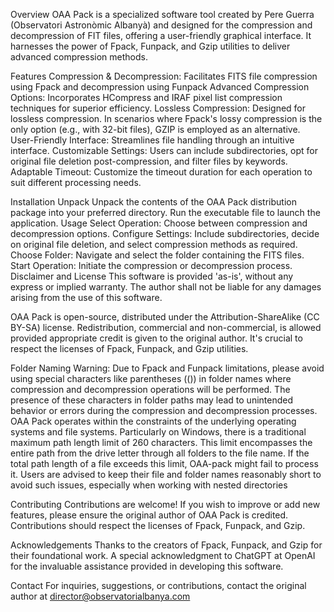 Overview
OAA Pack is a specialized software tool created by Pere Guerra (Observatori Astronòmic Albanyà) and designed for the compression and decompression of FIT files, offering a user-friendly graphical interface. It harnesses the power of Fpack, Funpack, and Gzip utilities to deliver advanced compression methods.

Features
Compression & Decompression: Facilitates FITS file compression using Fpack and decompression using Funpack
Advanced Compression Options: Incorporates HCompress and IRAF pixel list compression techniques for superior efficiency.
Lossless Compression: Designed for lossless compression. In scenarios where Fpack's lossy compression is the only option (e.g., with 32-bit files), GZIP is employed as an alternative.
User-Friendly Interface: Streamlines file handling through an intuitive interface.
Customizable Settings: Users can include subdirectories, opt for original file deletion post-compression, and filter files by keywords.
Adaptable Timeout: Customize the timeout duration for each operation to suit different processing needs.

Installation
Unpack
Unpack the contents of the OAA Pack distribution package into your preferred directory.
Run the executable file to launch the application.
Usage
Select Operation: Choose between compression and decompression options.
Configure Settings: Include subdirectories, decide on original file deletion, and select compression methods as required.
Choose Folder: Navigate and select the folder containing the FITS files.
Start Operation: Initiate the compression or decompression process.
Disclaimer and License
This software is provided 'as-is', without any express or implied warranty. The author shall not be liable for any damages arising from the use of this software.

OAA Pack is open-source, distributed under the Attribution-ShareAlike (CC BY-SA) license. Redistribution, commercial and non-commercial, is allowed provided appropriate credit is given to the original author. It's crucial to respect the licenses of Fpack, Funpack, and Gzip utilities.

Folder Naming Warning: Due to Fpack and Funpack limitations, please avoid using special characters like parentheses (()) in folder names where compression and decompression operations will be performed. The presence of these characters in folder paths may lead to unintended behavior or errors during the compression and decompression processes. OAA Pack operates within the constraints of the underlying operating systems and file systems. Particularly on Windows, there is a traditional maximum path length limit of 260 characters. This limit encompasses the entire path from the drive letter through all folders to the file name. If the total path length of a file exceeds this limit, OAA-pack might fail to process it. Users are advised to keep their file and folder names reasonably short to avoid such issues, especially when working with nested directories

Contributing
Contributions are welcome! If you wish to improve or add new features, please ensure the original author of OAA Pack is credited. Contributions should respect the licenses of Fpack, Funpack, and Gzip.

Acknowledgements
Thanks to the creators of Fpack, Funpack, and Gzip for their foundational work. A special acknowledgment to ChatGPT at OpenAI for the invaluable assistance provided in developing this software.

Contact
For inquiries, suggestions, or contributions, contact the original author at director@observatorialbanya.com
